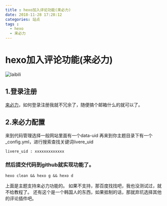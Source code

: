 ```yaml
---
title : hexo加入评论功能(来必力)
date: 2018-11-28 17:28:12
categories: 站点
tags :
  - hexo
  - 来必力
---
```

# hexo加入评论功能(来必力)
![laibili](http://image.kalifun.top/upload/1811/e1473e15e5c7d305.png)
## 1.登录注册
 [来必力](https://www.livere.com/)，如何登录注册我就不冗余了，随便搞个邮箱什么的就可以了。  
## 2.来必力配置
 来到代码管理选择一般网站里面有一个data-uid
 再来到你主题目录下有一个_config.yml，进行搜索查找关键词livere_uid
```
livere_uid : xxxxxxxxxxxxx
```
### 然后提交代码到github就实现功能了。
```
hexo clean && hexo g && hexo d
```
 上面是主题支持来必力功能的。
如果不支持，那百度找找吧，我也没测试过，就不给教程了。
还有这个是一个韩国人的东西，如果抵制的话，那就弃坑选择其他的评论插件吧。
